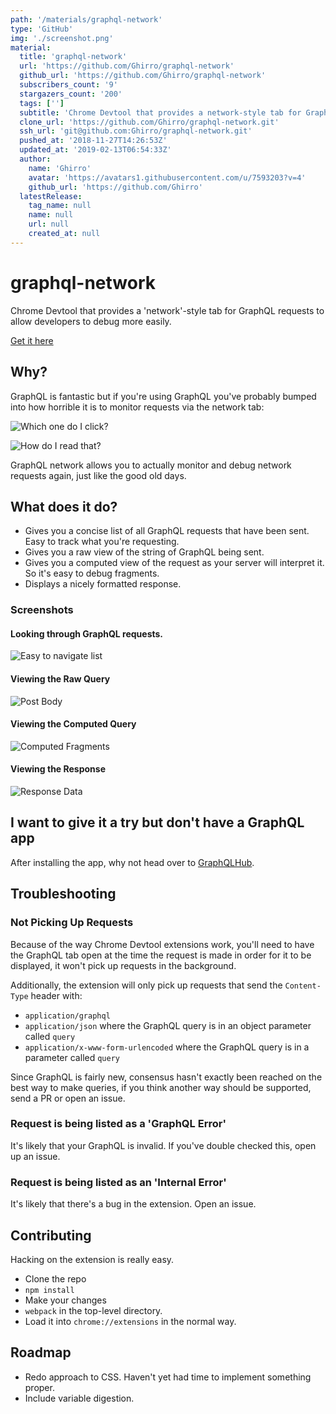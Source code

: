 ```yaml
---
path: '/materials/graphql-network'
type: 'GitHub'
img: './screenshot.png'
material:
  title: 'graphql-network'
  url: 'https://github.com/Ghirro/graphql-network'
  github_url: 'https://github.com/Ghirro/graphql-network'
  subscribers_count: '9'
  stargazers_count: '200'
  tags: ['']
  subtitle: 'Chrome Devtool that provides a network-style tab for GraphQL requests to allow developers to debug more easily.'
  clone_url: 'https://github.com/Ghirro/graphql-network.git'
  ssh_url: 'git@github.com:Ghirro/graphql-network.git'
  pushed_at: '2018-11-27T14:26:53Z'
  updated_at: '2019-02-13T06:54:33Z'
  author:
    name: 'Ghirro'
    avatar: 'https://avatars1.githubusercontent.com/u/7593203?v=4'
    github_url: 'https://github.com/Ghirro'
  latestRelease:
    tag_name: null
    name: null
    url: null
    created_at: null
---
```


# graphql-network

Chrome Devtool that provides a 'network'-style tab for GraphQL requests to allow developers to debug more easily.

[Get it here](https://chrome.google.com/webstore/detail/igbmhmnkobkjalekgiehijefpkdemocm)

## Why?

GraphQL is fantastic but if you're using GraphQL you've probably bumped into how horrible it is to monitor requests via the network tab:

![Which one do I click?](http://bwes.co/whichone.png)

![How do I read that?](http://bwes.co/errr.png)

GraphQL network allows you to actually monitor and debug network requests again, just like the good old days.

## What does it do?

- Gives you a concise list of all GraphQL requests that have been sent. Easy to track what you're requesting.
- Gives you a raw view of the string of GraphQL being sent.
- Gives you a computed view of the request as your server will interpret it. So it's easy to debug fragments.
- Displays a nicely formatted response.

### Screenshots

#### Looking through GraphQL requests.

![Easy to navigate list](http://bwes.co/easy-to-navigate.png)

#### Viewing the Raw Query

![Post Body](http://bwes.co/post-body.png)

#### Viewing the Computed Query

![Computed Fragments](http://bwes.co/compute-fragments.png)

#### Viewing the Response

![Response Data](http://bwes.co/response-data.png)

## I want to give it a try but don't have a GraphQL app

After installing the app, why not head over to [GraphQLHub](http://graphqlhub.com).

## Troubleshooting

### Not Picking Up Requests

Because of the way Chrome Devtool extensions work, you'll need to have the GraphQL tab open at the time the request is made in order for it to be displayed, it won't pick up requests in the background.

Additionally, the extension will only pick up requests that send the `Content-Type` header with:

- `application/graphql`
- `application/json` where the GraphQL query is in an object parameter called `query`
- `application/x-www-form-urlencoded` where the GraphQL query is in a parameter called `query`

Since GraphQL is fairly new, consensus hasn't exactly been reached on the best way to make queries, if you think another way should be supported, send a PR or open an issue.

### Request is being listed as a 'GraphQL Error'

It's likely that your GraphQL is invalid. If you've double checked this, open up an issue.

### Request is being listed as an 'Internal Error'

It's likely that there's a bug in the extension. Open an issue.

## Contributing

Hacking on the extension is really easy.

- Clone the repo
- `npm install`
- Make your changes
- `webpack` in the top-level directory.
- Load it into `chrome://extensions` in the normal way.

## Roadmap

- Redo approach to CSS. Haven't yet had time to implement something proper.
- Include variable digestion.
